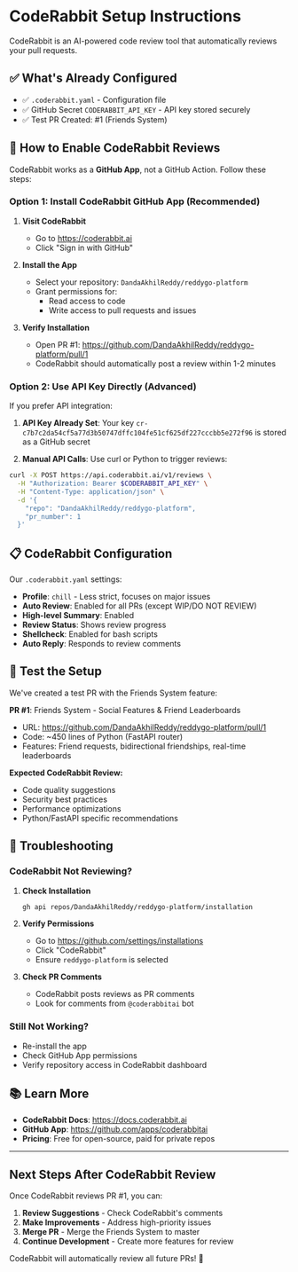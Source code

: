 # CodeRabbit Setup Instructions

CodeRabbit is an AI-powered code review tool that automatically reviews your pull requests.

## ✅ What's Already Configured

- ✅ `.coderabbit.yaml` - Configuration file
- ✅ GitHub Secret `CODERABBIT_API_KEY` - API key stored securely
- ✅ Test PR Created: #1 (Friends System)

## 🚀 How to Enable CodeRabbit Reviews

CodeRabbit works as a **GitHub App**, not a GitHub Action. Follow these steps:

### Option 1: Install CodeRabbit GitHub App (Recommended)

1. **Visit CodeRabbit**
   - Go to https://coderabbit.ai
   - Click "Sign in with GitHub"

2. **Install the App**
   - Select your repository: `DandaAkhilReddy/reddygo-platform`
   - Grant permissions for:
     - Read access to code
     - Write access to pull requests and issues

3. **Verify Installation**
   - Open PR #1: https://github.com/DandaAkhilReddy/reddygo-platform/pull/1
   - CodeRabbit should automatically post a review within 1-2 minutes

### Option 2: Use API Key Directly (Advanced)

If you prefer API integration:

1. **API Key Already Set**: Your key `cr-c7b7c2da54cf5a77d3b50747dffc104fe51cf625df227cccbb5e272f96` is stored as a GitHub secret

2. **Manual API Calls**: Use curl or Python to trigger reviews:

```bash
curl -X POST https://api.coderabbit.ai/v1/reviews \
  -H "Authorization: Bearer $CODERABBIT_API_KEY" \
  -H "Content-Type: application/json" \
  -d '{
    "repo": "DandaAkhilReddy/reddygo-platform",
    "pr_number": 1
  }'
```

## 📋 CodeRabbit Configuration

Our `.coderabbit.yaml` settings:

- **Profile**: `chill` - Less strict, focuses on major issues
- **Auto Review**: Enabled for all PRs (except WIP/DO NOT REVIEW)
- **High-level Summary**: Enabled
- **Review Status**: Shows review progress
- **Shellcheck**: Enabled for bash scripts
- **Auto Reply**: Responds to review comments

## 🧪 Test the Setup

We've created a test PR with the Friends System feature:

**PR #1**: Friends System - Social Features & Friend Leaderboards
- URL: https://github.com/DandaAkhilReddy/reddygo-platform/pull/1
- Code: ~450 lines of Python (FastAPI router)
- Features: Friend requests, bidirectional friendships, real-time leaderboards

**Expected CodeRabbit Review:**
- Code quality suggestions
- Security best practices
- Performance optimizations
- Python/FastAPI specific recommendations

## 🔧 Troubleshooting

### CodeRabbit Not Reviewing?

1. **Check Installation**
   ```bash
   gh api repos/DandaAkhilReddy/reddygo-platform/installation
   ```

2. **Verify Permissions**
   - Go to https://github.com/settings/installations
   - Click "CodeRabbit"
   - Ensure `reddygo-platform` is selected

3. **Check PR Comments**
   - CodeRabbit posts reviews as PR comments
   - Look for comments from `@coderabbitai` bot

### Still Not Working?

- Re-install the app
- Check GitHub App permissions
- Verify repository access in CodeRabbit dashboard

## 📚 Learn More

- **CodeRabbit Docs**: https://docs.coderabbit.ai
- **GitHub App**: https://github.com/apps/coderabbitai
- **Pricing**: Free for open-source, paid for private repos

---

## Next Steps After CodeRabbit Review

Once CodeRabbit reviews PR #1, you can:

1. **Review Suggestions** - Check CodeRabbit's comments
2. **Make Improvements** - Address high-priority issues
3. **Merge PR** - Merge the Friends System to master
4. **Continue Development** - Create more features for review

CodeRabbit will automatically review all future PRs! 🚀

